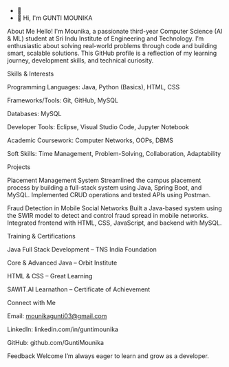 - 👋 
- 👀 Hi, I'm GUNTI MOUNIKA

About Me
Hello! I'm Mounika, a passionate third-year Computer Science (AI & ML) student at Sri Indu Institute of Engineering and Technology. I’m enthusiastic about solving real-world problems through code and building smart, scalable solutions. This GitHub profile is a reflection of my learning journey, development skills, and technical curiosity.

Skills & Interests

Programming Languages: Java, Python (Basics), HTML, CSS

Frameworks/Tools:  Git, GitHub, MySQL 

Databases: MySQL

Developer Tools: Eclipse, Visual Studio Code, Jupyter Notebook

Academic Coursework: Computer Networks, OOPs, DBMS

Soft Skills: Time Management, Problem-Solving, Collaboration, Adaptability

Projects

Placement Management System
Streamlined the campus placement process by building a full-stack system using Java, Spring Boot, and MySQL. Implemented CRUD operations and tested APIs using Postman.


Fraud Detection in Mobile Social Networks
Built a Java-based system using the SWIR model to detect and control fraud spread in mobile networks. Integrated frontend with HTML, CSS, JavaScript, and backend with MySQL.


Training & Certifications

Java Full Stack Development – TNS India Foundation

Core & Advanced Java – Orbit Institute

HTML & CSS – Great Learning

SAWIT.AI Learnathon – Certificate of Achievement

Connect with Me

Email: mounikagunti03@gmail.com

LinkedIn: linkedin.com/in/guntimounika

GitHub: github.com/GuntiMounika

Feedback Welcome
I’m always eager to learn and grow as a developer.

